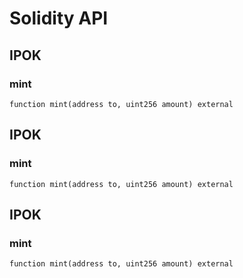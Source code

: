 # Solidity API

## IPOK

### mint

```solidity
function mint(address to, uint256 amount) external
```

## IPOK

### mint

```solidity
function mint(address to, uint256 amount) external
```

## IPOK

### mint

```solidity
function mint(address to, uint256 amount) external
```

